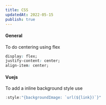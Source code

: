 ```yaml
---
title: CSS
updatedAt: 2022-05-15
publish: true
---
```


#### General

To do centering using flex

```css
display: flex;
justify-content: center;
align-item: center;
```
#### Vuejs

To add a inline background style use
  ```js
  :style:"{backgroundImage: `url(${link})`}"
  ```
